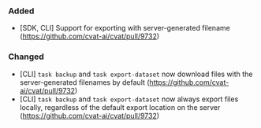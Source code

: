 ### Added

- \[SDK, CLI\] Support for exporting with server-generated filename
  (<https://github.com/cvat-ai/cvat/pull/9732>)

### Changed

- \[CLI\] `task backup` and `task export-dataset` now download files with the server-generated
  filenames by default
  (<https://github.com/cvat-ai/cvat/pull/9732>)
- \[CLI\] `task backup` and `task export-dataset` now always export files locally,
  regardless of the default export location on the server
  (<https://github.com/cvat-ai/cvat/pull/9732>)
